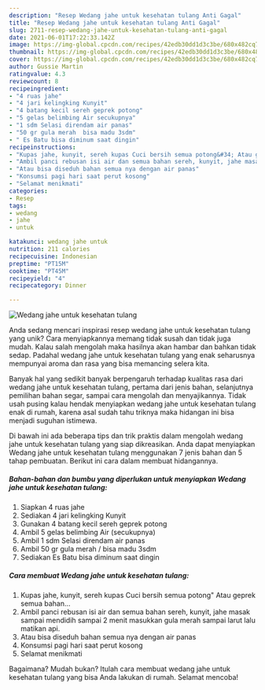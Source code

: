 ```yaml
---
description: "Resep Wedang jahe untuk kesehatan tulang Anti Gagal"
title: "Resep Wedang jahe untuk kesehatan tulang Anti Gagal"
slug: 2711-resep-wedang-jahe-untuk-kesehatan-tulang-anti-gagal
date: 2021-06-01T17:22:33.142Z
image: https://img-global.cpcdn.com/recipes/42edb30dd1d3c3be/680x482cq70/wedang-jahe-untuk-kesehatan-tulang-foto-resep-utama.jpg
thumbnail: https://img-global.cpcdn.com/recipes/42edb30dd1d3c3be/680x482cq70/wedang-jahe-untuk-kesehatan-tulang-foto-resep-utama.jpg
cover: https://img-global.cpcdn.com/recipes/42edb30dd1d3c3be/680x482cq70/wedang-jahe-untuk-kesehatan-tulang-foto-resep-utama.jpg
author: Gussie Martin
ratingvalue: 4.3
reviewcount: 8
recipeingredient:
- "4 ruas jahe"
- "4 jari kelingking Kunyit"
- "4 batang kecil sereh geprek potong"
- "5 gelas belimbing Air secukupnya"
- "1 sdm Selasi direndam air panas"
- "50 gr gula merah  bisa madu 3sdm"
- " Es Batu bisa diminum saat dingin"
recipeinstructions:
- "Kupas jahe, kunyit, sereh kupas Cuci bersih semua potong&#34; Atau geprek semua bahan..."
- "Ambil panci rebusan isi air dan semua bahan sereh, kunyit, jahe masak sampai mendidih sampai 2 menit masukkan gula merah sampai larut lalu matikan api."
- "Atau bisa diseduh bahan semua nya dengan air panas"
- "Konsumsi pagi hari saat perut kosong"
- "Selamat menikmati"
categories:
- Resep
tags:
- wedang
- jahe
- untuk

katakunci: wedang jahe untuk 
nutrition: 211 calories
recipecuisine: Indonesian
preptime: "PT15M"
cooktime: "PT45M"
recipeyield: "4"
recipecategory: Dinner

---
```



![Wedang jahe untuk kesehatan tulang](https://img-global.cpcdn.com/recipes/42edb30dd1d3c3be/680x482cq70/wedang-jahe-untuk-kesehatan-tulang-foto-resep-utama.jpg)

Anda sedang mencari inspirasi resep wedang jahe untuk kesehatan tulang yang unik? Cara menyiapkannya memang tidak susah dan tidak juga mudah. Kalau salah mengolah maka hasilnya akan hambar dan bahkan tidak sedap. Padahal wedang jahe untuk kesehatan tulang yang enak seharusnya mempunyai aroma dan rasa yang bisa memancing selera kita.

Banyak hal yang sedikit banyak berpengaruh terhadap kualitas rasa dari wedang jahe untuk kesehatan tulang, pertama dari jenis bahan, selanjutnya pemilihan bahan segar, sampai cara mengolah dan menyajikannya. Tidak usah pusing kalau hendak menyiapkan wedang jahe untuk kesehatan tulang enak di rumah, karena asal sudah tahu triknya maka hidangan ini bisa menjadi suguhan istimewa.




Di bawah ini ada beberapa tips dan trik praktis dalam mengolah wedang jahe untuk kesehatan tulang yang siap dikreasikan. Anda dapat menyiapkan Wedang jahe untuk kesehatan tulang menggunakan 7 jenis bahan dan 5 tahap pembuatan. Berikut ini cara dalam membuat hidangannya.

<!--inarticleads1-->

##### Bahan-bahan dan bumbu yang diperlukan untuk menyiapkan Wedang jahe untuk kesehatan tulang:

1. Siapkan 4 ruas jahe
1. Sediakan 4 jari kelingking Kunyit
1. Gunakan 4 batang kecil sereh geprek potong
1. Ambil 5 gelas belimbing Air (secukupnya)
1. Ambil 1 sdm Selasi direndam air panas
1. Ambil 50 gr gula merah / bisa madu 3sdm
1. Sediakan  Es Batu bisa diminum saat dingin




<!--inarticleads2-->

##### Cara membuat Wedang jahe untuk kesehatan tulang:

1. Kupas jahe, kunyit, sereh kupas Cuci bersih semua potong&#34; Atau geprek semua bahan...
1. Ambil panci rebusan isi air dan semua bahan sereh, kunyit, jahe masak sampai mendidih sampai 2 menit masukkan gula merah sampai larut lalu matikan api.
1. Atau bisa diseduh bahan semua nya dengan air panas
1. Konsumsi pagi hari saat perut kosong
1. Selamat menikmati




Bagaimana? Mudah bukan? Itulah cara membuat wedang jahe untuk kesehatan tulang yang bisa Anda lakukan di rumah. Selamat mencoba!
